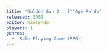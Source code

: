 ```yaml
---
title: 'Golden Sun 2 : l''Age Perdu'
released: 2002
editor: Nintendo
players: 1
genres:
  - 'Role Playing Game (RPG)'
---
```


